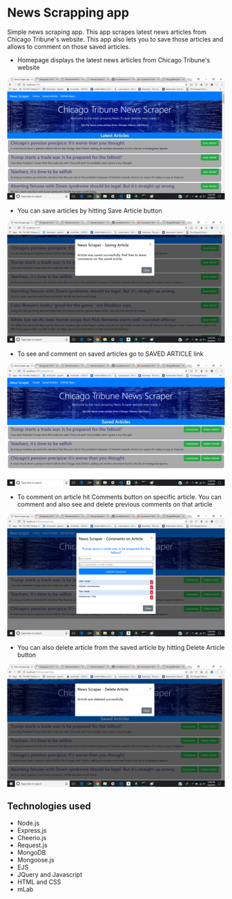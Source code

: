 # News Scrapping app

Simple news scraping app. This app scrapes latest news articles from Chicago Tribune's website. This app also lets you to save those articles and allows to comment on those saved articles.

* Homepage displays the latest news articles from Chicago Tribune's website

![](/public/images/homepage.png)

* You can save articles by hitting Save Article button

![](/public/images/savingarticle.png)

* To see and comment on saved articles go to SAVED ARTICLE link

![](/public/images/savedarticle.png)

* To comment on article hit Comments button on specific article. You can comment and also see and delete previous comments on that article

![](/public/images/comments.png)

* You can also delete article from the saved article by hitting Delete Article button

![](/public/images/deletingarticle.png)

## Technologies used
* Node.js
* Express.js
* Cheerio.js
* Request.js
* MongoDB
* Mongoose.js
* EJS
* JQuery and Javascript
* HTML and CSS
* mLab
